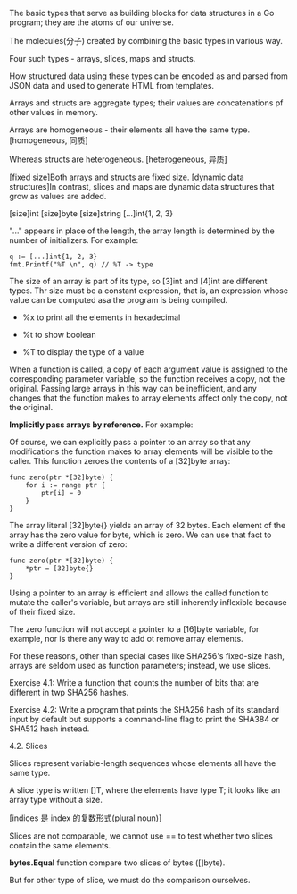 The basic types that serve as building blocks for data structures in a Go program; they are the atoms of our universe.

The molecules(分子) created by combining the basic types in various way.

Four such types - arrays, slices, maps and structs.

How structured data using these types can be encoded as and parsed from JSON data and used to generate HTML from templates.

Arrays and structs are aggregate types; their values are concatenations pf other values in memory.

Arrays are homogeneous - their elements all have the same type.
[homogeneous, 同质]

Whereas structs are heterogeneous.
[heterogeneous, 异质]

[fixed size]Both arrays and structs are fixed size. 
[dynamic data structures]In contrast, slices and maps are dynamic data structures that grow as values are added.


[size]int
[size]byte
[size]string
[...]int{1, 2, 3}

"..." appears in place of the length, the array length is determined by the number of initializers. For example:

```
q := [...]int{1, 2, 3}
fmt.Printf("%T \n", q) // %T -> type

```

The size of an array is part of its type, so [3]int and [4]int are different types. Thr size must be a constant expression, that is, an expression whose value can be computed asa the program is being compiled.


- %x to print all the elements in hexadecimal

- %t to show boolean

- %T to display the type of a value


When a function is called, a copy of each argument value is assigned to the corresponding parameter variable, so the function receives a copy, not the original. Passing large arrays in this way can be inefficient, and any changes that the function makes to array elements affect only the copy, not the original.

**Implicitly pass arrays by reference.** For example:

Of course, we can explicitly pass a pointer to an array so that any modifications the function makes to array elements will be visible to the caller. This function zeroes the contents of a [32]byte array:

```
func zero(ptr *[32]byte) {
    for i := range ptr {
        ptr[i] = 0
    }
}
```

The array literal [32]byte{} yields an array of 32 bytes. Each element of the array has the zero value for byte, which is zero. We can use that fact to write a different version of zero:

```
func zero(ptr *[32]byte) {
    *ptr = [32]byte{}
}
```

Using a pointer to an array is efficient and allows the called function to mutate the caller's variable, but arrays are still inherently inflexible because of their fixed size.

The zero function will not accept a pointer to a [16]byte variable, for example, nor is there any way to add ot remove array elements.

For these reasons, other than special cases like SHA256's fixed-size hash, arrays are seldom used as function parameters; instead, we use slices.


Exercise 4.1: Write a function that counts the number of bits that are different in twp SHA256 hashes.

Exercise 4.2: Write a program that prints the SHA256 hash of its standard input by default but supports a command-line flag to print the SHA384 or SHA512 hash instead.


4.2. Slices

Slices represent variable-length sequences whose elements all have the same type.

A slice type is written []T, where the elements have type T; it looks like an array type without a size.

[indices 是 index 的复数形式(plural noun)]


Slices are not comparable, we cannot use == to test whether two slices contain the same elements.

**bytes.Equal** function compare two slices of bytes ([]byte).

But for other type of slice, we must do the comparison ourselves.



